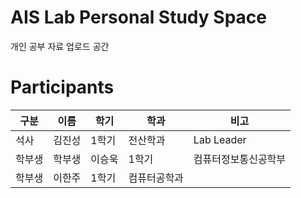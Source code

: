 # AIS Lab Personal Study Space
개인 공부 자료 업로드 공간

# Participants
| 구분 | 이름 | 학기 | 학과 | 비고 |
| --- | --- | --- | --- | --- |
| 석사   |  김진성    |   1학기   |  전산학과    |  Lab Leader    |
| 학부생   | 학부생   |  이승욱    |   1학기   |  컴퓨터정보통신공학부    |      |
| 학부생   |  이한주  |   1학기    | 컴퓨터공학과 |      |